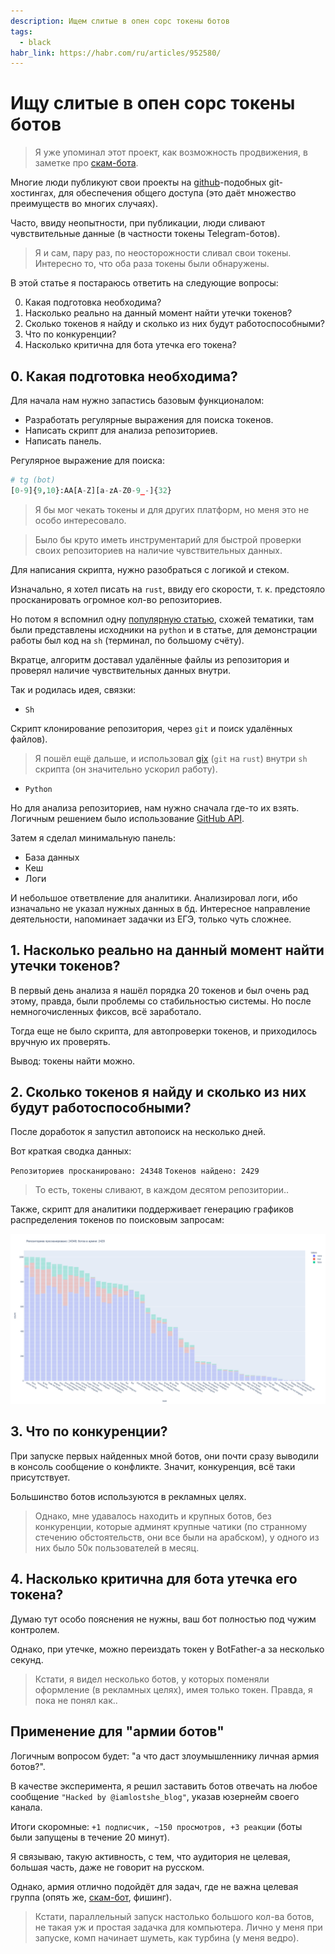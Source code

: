 ```yaml
---
description: Ищем слитые в опен сорс токены ботов
tags:
  - black
habr_link: https://habr.com/ru/articles/952580/
---
```


# Ищу слитые в опен сорс токены ботов

> Я уже упоминал этот проект, как возможность продвижения, в заметке про [скам-бота](https://t.me/iamlostshe_blog/59).

Многие люди публикуют свои проекты на [github](https://github.com/)-подобных git-хостингах, для обеспечения общего доступа (это даёт множество преимуществ во многих случаях).

Часто, ввиду неопытности, при публикации, люди сливают чувствительные данные (в частности токены Telegram-ботов).

> Я и сам, пару раз, по неосторожности сливал свои токены. Интересно то, что оба раза токены были обнаружены.

В этой статье я постараюсь ответить на следующие вопросы:

0. Какая подготовка необходима?
1. Насколько реально на данный момент найти утечки токенов? 
2. Сколько токенов я найду и сколько из них будут работоспособными?
3. Что по конкуренции?
4. Насколько критична для бота утечка его токена?

## 0. Какая подготовка необходима?

Для начала нам нужно запастись базовым функционалом:

- Разработать регулярные выражения для поиска токенов.
- Написать скрипт для анализа репозиториев.
- Написать панель.

Регулярное выражение для поиска:

``` python
# tg (bot)
[0-9]{9,10}:AA[A-Z][a-zA-Z0-9_-]{32}
```

> Я бы мог чекать токены и для других платформ, но меня это не особо интересовало.

> Было бы круто иметь инструментарий для быстрой проверки своих репозиториев на наличие чувствительных данных.

Для написания скрипта, нужно разобраться с логикой и стеком.

Изначально, я хотел писать на `rust`, ввиду его скорости, т. к. предстояло просканировать огромное кол-во репозиториев.

Но потом я вспомнил одну [популярную статью](https://medium.com/@sharon.brizinov/how-i-made-64k-from-deleted-files-a-bug-bounty-story-c5bd3a6f5f9b), схожей тематики, там были представлены исходники на `python` и в статье, для демонстрации работы был код на `sh` (терминал, по большому счёту).

Вкратце, алгоритм доставал удалённые файлы из репозитория и проверял наличие чувствительных данных внутри.

Так и родилась идея, связки:

- `Sh`

Скрипт  клонирование репозитория, через `git` и поиск удалённых файлов).

> Я пошёл ещё дальше, и использовал [gix](https://github.com/GitoxideLabs/gitoxide) (`git` на `rust`) внутри `sh` скрипта (он значительно ускорил работу).

- `Python`

Но для анализа репозиториев, нам нужно сначала где-то их взять. Логичным решением было использование [GitHub API](https://docs.github.com/ru/rest). 

Затем я сделал минимальную панель:

- База данных
- Кеш
- Логи

И небольшое ответвление для аналитики. Анализировал логи, ибо изначально не указал нужных данных в бд. Интересное направление деятельности, напоминает задачки из ЕГЭ, только чуть сложнее.

## 1. Насколько реально на данный момент найти утечки токенов?

В первый день анализа я нашёл порядка 20 токенов и был очень рад этому, правда, были проблемы со стабильностью системы. Но после немногочисленных фиксов, всё заработало.

Тогда еще не было скрипта, для автопроверки токенов, и приходилось вручную их проверять.

Вывод: токены найти можно.

## 2. Сколько токенов я найду и сколько из них будут работоспособными?

После доработок я запустил автопоиск на несколько дней.

Вот краткая сводка данных:

`Репозиториев просканировано: 24348`
`Токенов найдено: 2429`

> То есть, токены сливают, в каждом десятом репозитории..

Также, скрипт для аналитики поддерживает генерацию графиков распределения токенов по поисковым запросам:

![График распределения токенов по поисковым запросам](_images/token-finder/query-graph.png)


## 3. Что по конкуренции?

При запуске первых найденных мной ботов, они почти сразу выводили в консоль сообщение о конфликте. Значит, конкуренция, всё таки присутствует.

Большинство ботов используются в рекламных целях.

> Однако, мне удавалось находить и крупных ботов, без конкуренции, которые админят крупные чатики (по странному стечению обстоятельств, они все были на арабском), у одного из них было 50к пользователей в месяц.

## 4. Насколько критична для бота утечка его токена?

Думаю тут особо пояснения не нужны, ваш бот полностью под чужим контролем.

Однако, при утечке, можно переиздать токен у BotFather-а за несколько секунд.

> Кстати, я видел несколько ботов, у которых поменяли оформление (в рекламных целях), имея только токен. Правда, я пока не понял как..

## Применение для "армии ботов"

Логичным вопросом будет: "а что даст злоумышленнику личная армия ботов?".

В качестве эксперимента, я решил заставить ботов отвечать на любое сообщение `"Hacked by @iamlostshe_blog"`, указав юзернейм своего канала.

Итоги скоромные: `+1 подписчик, ~150 просмотров, +3 реакции` (боты были запущены в течение 20 минут).

Я связываю, такую активность, с тем, что аудитория не целевая, большая часть, даже не говорит на русском.

Однако, армия отлично подойдёт для задач, где не важна целевая группа (опять же, [скам-бот](https://t.me/iamlostshe_blog/59), фишинг).

> Кстати, параллельный запуск настолько большого кол-ва ботов, не такая уж и простая задачка для компьютера. Лично у меня при запуске, комп начинает шуметь, как турбина (у меня ведро).
